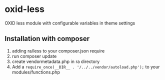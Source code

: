 # oxid-less
OXID less module with configurable variables in theme settings

Installation with composer
--------------------------
1. adding ra/less to your composer.json require
2. run composer update
3. create vendormetadata.php in ra directory
4. Add a `require_once(__DIR__ . '/../../vendor/autoload.php');` to your modules/functions.php
